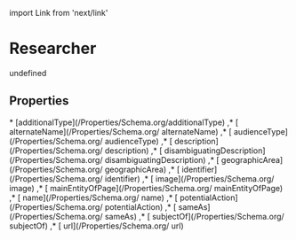 import Link from 'next/link'
# Researcher

undefined

## Properties

<Grid>
* [additionalType](/Properties/Schema.org/additionalType)
,* [ alternateName](/Properties/Schema.org/ alternateName)
,* [ audienceType](/Properties/Schema.org/ audienceType)
,* [ description](/Properties/Schema.org/ description)
,* [ disambiguatingDescription](/Properties/Schema.org/ disambiguatingDescription)
,* [ geographicArea](/Properties/Schema.org/ geographicArea)
,* [ identifier](/Properties/Schema.org/ identifier)
,* [ image](/Properties/Schema.org/ image)
,* [ mainEntityOfPage](/Properties/Schema.org/ mainEntityOfPage)
,* [ name](/Properties/Schema.org/ name)
,* [ potentialAction](/Properties/Schema.org/ potentialAction)
,* [ sameAs](/Properties/Schema.org/ sameAs)
,* [ subjectOf](/Properties/Schema.org/ subjectOf)
,* [ url](/Properties/Schema.org/ url)

</Grid>

